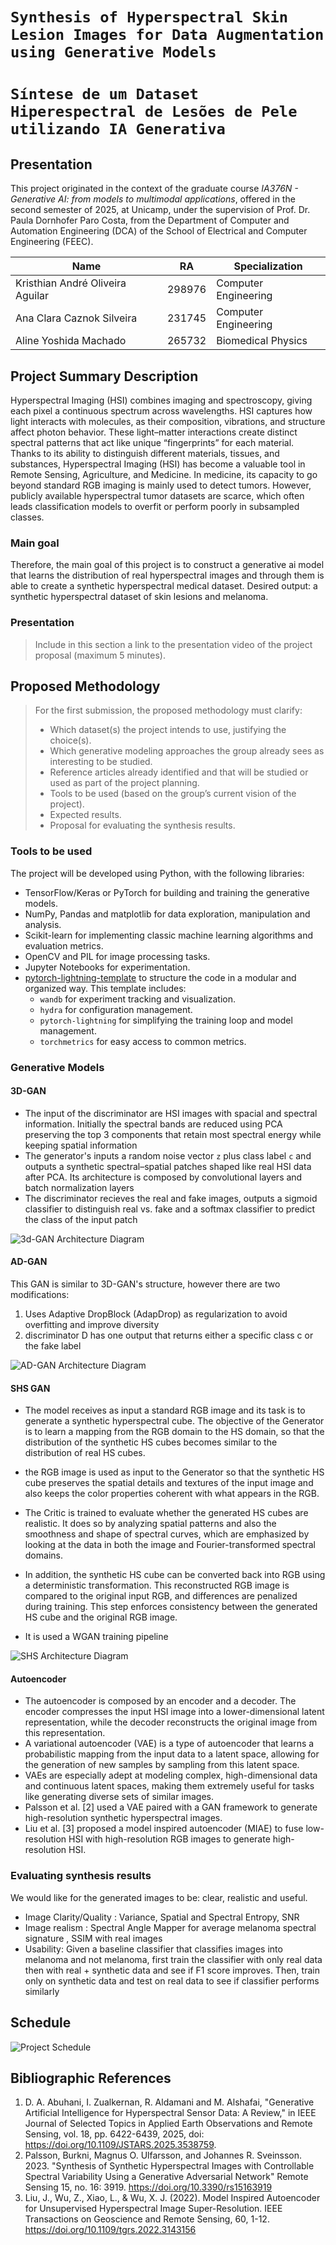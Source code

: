 # `Synthesis of Hyperspectral Skin Lesion Images for Data Augmentation using Generative Models`
# `Síntese de um Dataset Hiperespectral de Lesões de Pele utilizando IA Generativa `

## Presentation

This project originated in the context of the graduate course *IA376N - Generative AI: from models to multimodal applications*, 
offered in the second semester of 2025, at Unicamp, under the supervision of Prof. Dr. Paula Dornhofer Paro Costa, from the Department of Computer and Automation Engineering (DCA) of the School of Electrical and Computer Engineering (FEEC).

|Name  | RA | Specialization|
|--|--|--|
| Kristhian André Oliveira Aguilar  | 298976  | Computer Engineering|
| Ana Clara Caznok Silveira  | 231745  | Computer Engineering|
| Aline Yoshida Machado | 265732 | Biomedical Physics|

## Project Summary Description
Hyperspectral Imaging (HSI) combines imaging and spectroscopy, giving each pixel a continuous spectrum across wavelengths. HSI captures how light interacts with molecules, as their composition, vibrations, and structure affect photon behavior. These light–matter interactions create distinct spectral patterns that act like unique “fingerprints” for each material. Thanks to its ability to distinguish different materials, tissues, and substances, Hyperspectral Imaging (HSI) has become a valuable tool in Remote Sensing, Agriculture, and Medicine. In medicine, its capacity to go beyond standard RGB imaging is mainly used to detect tumors. However, publicly available hyperspectral tumor datasets are scarce, which often leads classification models to overfit or perform poorly in subsampled classes.

### Main goal
Therefore, the main goal of this project is to construct a generative ai model that learns the distribution of real hyperspectral images and through them is able to create a synthetic hyperspectral medical dataset. 
Desired output: a synthetic hyperspectral dataset of skin lesions and melanoma. 

### Presentation
> Include in this section a link to the presentation video of the project proposal (maximum 5 minutes).

## Proposed Methodology
> For the first submission, the proposed methodology must clarify:  
> * Which dataset(s) the project intends to use, justifying the choice(s).
> * Which generative modeling approaches the group already sees as interesting to be studied.  
> * Reference articles already identified and that will be studied or used as part of the project planning.  
> * Tools to be used (based on the group’s current vision of the project).  
> * Expected results.  
> * Proposal for evaluating the synthesis results.
### Tools to be used
The project will be developed using Python, with the following libraries:
- TensorFlow/Keras or PyTorch for building and training the generative models.
- NumPy, Pandas and matplotlib for data exploration, manipulation and analysis.
- Scikit-learn for implementing classic machine learning algorithms and evaluation metrics.
- OpenCV and PIL for image processing tasks.
- Jupyter Notebooks for experimentation.
- [pytorch-lightning-template](https://github.com/DavidZhang73/pytorch-lightning-template/tree/main) to structure the code in a modular and organized way. This template includes:
  - `wandb` for experiment tracking and visualization.
  - `hydra` for configuration management.
  - `pytorch-lightning` for simplifying the training loop and model management.
  - `torchmetrics` for easy access to common metrics.

### Generative Models

#### 3D-GAN
- The input of the discriminator are HSI images with spacial and spectral information. Initially the spectral bands are reduced using PCA preserving the top 3 components that retain most spectral energy while keeping spatial information  
- The generator's inputs a random noise vector `z` plus class label `c` and outputs a synthetic spectral–spatial patches shaped like real HSI data after PCA. Its architecture is composed by convolutional layers and batch normalization layers  
- The discriminator recieves the real and fake images, outputs a sigmoid classifier to distinguish real vs. fake and a softmax classifier to predict the class of the input patch  

![3d-GAN Architecture Diagram](images/3D-GAN.png)

#### AD-GAN
This GAN is similar to 3D-GAN's structure, however there are two modifications:
1. Uses Adaptive DropBlock (AdapDrop) as regularization to avoid overfitting and improve diversity
2. discriminator D has one output that returns either a specific class c or the fake label

![AD-GAN Architecture Diagram](images/AD-GAN.png)

#### SHS GAN

- The model receives as input a standard RGB image and its task is to generate a synthetic hyperspectral cube. The objective of the Generator is to learn a mapping from the RGB domain to the HS domain, so that the distribution of the synthetic HS cubes becomes similar to the distribution of real HS cubes.

- the RGB image is used as input to the Generator so that the synthetic HS cube preserves the spatial details and textures of the input image and also keeps the color properties coherent with what appears in the RGB.

- The Critic is trained to evaluate whether the generated HS cubes are realistic. It does so by analyzing spatial patterns and also the smoothness and shape of spectral curves, which are emphasized by looking at the data in both the image and Fourier-transformed spectral domains.

- In addition, the synthetic HS cube can be converted back into RGB using a deterministic transformation. This reconstructed RGB image is compared to the original input RGB, and differences are penalized during training. This step enforces consistency between the generated HS cube and the original RGB image.

- It is used a WGAN training pipeline

![SHS Architecture Diagram](images/schedule.png)
#### Autoencoder
- The autoencoder is composed by an encoder and a decoder. The encoder compresses the input HSI image into a lower-dimensional latent representation, while the decoder reconstructs the original image from this representation.
- A variational autoencoder (VAE) is a type of autoencoder that learns a probabilistic mapping from the input data to a latent space, allowing for the generation of new samples by sampling from this latent space.
- VAEs are especially adept at modeling complex, high-dimensional data and continuous latent spaces, making them extremely useful for tasks like generating diverse sets of similar images.
- Palsson et al. [2] used a VAE paired with a GAN framework to generate high-resolution synthetic hyperspectral images.
- Liu et al. [3] proposed a model inspired autoencoder (MIAE) to fuse low-resolution HSI with high-resolution RGB images to generate high-resolution HSI.

### Evaluating synthesis results
We would like for the generated images to be: clear, realistic and useful. 
- Image Clarity/Quality : Variance, Spatial and Spectral Entropy, SNR
- Image realism : Spectral Angle Mapper for average melanoma spectral signature , SSIM with real images
- Usability: Given a baseline classifier that classifies images into melanoma and not melanoma, first train the classifier with only real data then with real + synthetic data and see if F1 score improves. Then, train only on synthetic data and test on real data to see if classifier performs similarly 

## Schedule
![Project Schedule](images/schedule.png)

## Bibliographic References
1. D. A. Abuhani, I. Zualkernan, R. Aldamani and M. Alshafai, "Generative Artificial Intelligence for Hyperspectral Sensor Data: A Review," in IEEE Journal of Selected Topics in Applied Earth Observations and Remote Sensing, vol. 18, pp. 6422-6439, 2025, doi: https://doi.org/10.1109/JSTARS.2025.3538759.
2. Palsson, Burkni, Magnus O. Ulfarsson, and Johannes R. Sveinsson. 2023. "Synthesis of Synthetic Hyperspectral Images with Controllable Spectral Variability Using a Generative Adversarial Network" Remote Sensing 15, no. 16: 3919. https://doi.org/10.3390/rs15163919
3. Liu, J., Wu, Z., Xiao, L., & Wu, X. J. (2022). Model Inspired Autoencoder for Unsupervised Hyperspectral Image Super-Resolution. IEEE Transactions on Geoscience and Remote Sensing, 60, 1-12. https://doi.org/10.1109/tgrs.2022.3143156
